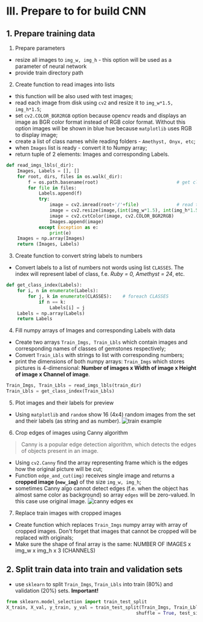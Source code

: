# III. Prepare to for build CNN

## 1. Prepare training data

1. Prepare parameters
* resize all images to `img_w, img_h` - this option will be used as a parameter of neural network 
* provide train directory path
2. Create function to read images into lists
* this function will be also used with test images;
* read each image from disk using `cv2` and resize it to `img_w*1.5, img_h*1.5`;
* set `cv2.COLOR_BGR2RGB` option because opencv reads and displays an image as BGR color format instead of RGB color format. Without this option images will be shown in blue hue because `matplotlib` uses RGB to display image;
* create a list of class names while reading folders - `Amethyst, Onyx, etc`;
* when `Images` list is ready - convert it to Numpy array;
* return tuple of 2 elements: Images and corresponding Labels.

```Python
def read_imgs_lbls(_dir):
    Images, Labels = [], []
    for root, dirs, files in os.walk(_dir):
        f = os.path.basename(root)                             # get class name - Amethyst, Onyx, etc       
        for file in files:
            Labels.append(f)
            try:
                image = cv2.imread(root+'/'+file)              # read the image (OpenCV)
                image = cv2.resize(image,(int(img_w*1.5), int(img_h*1.5)))  # resize the image (images are different sizes)
                image = cv2.cvtColor(image, cv2.COLOR_BGR2RGB)              # converts an image from BGR color space to RGB
                Images.append(image)
            except Exception as e:
                print(e)
    Images = np.array(Images)
    return (Images, Labels)
```

3. Create function to convert string labels to numbers
* Convert labels to a list of numbers not words using list `CLASSES`. The index will represent label of class, f.e. *Ruby = 0, Amethyst = 24*, etc.

```Python
def get_class_index(Labels):
    for i, n in enumerate(Labels):
        for j, k in enumerate(CLASSES):    # foreach CLASSES
            if n == k:
                Labels[i] = j
    Labels = np.array(Labels)
    return Labels
```
4. Fill numpy arrays of Images and corresponding Labels with data
* Create two arrays `Train_Imgs, Train_Lbls` which contain images and corresponding names of classes of gemstones respectively;
* Convert `Train_Lbls` with strings to list with corresponding numbers;
* print the dimensions of both numpy arrays: `Train_Imgs` which stores pictures is 4-dimensional: **Number of images x Width of image x Height of image x Channel of image**.

```Python
Train_Imgs, Train_Lbls = read_imgs_lbls(train_dir)
Train_Lbls = get_class_index(Train_Lbls)
```

5. Plot images and their labels for preview
* Using `matplotlib` and `random` show 16 (4x4) random images from the set and their labels (as string and as number).
![train example](https://www.dropbox.com/s/wog6y095a6efqv2/train1.JPG?raw=1)

6. Crop edges of images using Canny algorithm
> Canny is a popular edge detection algorithm, which detects the edges of objects present in an image.

* Using `cv2.Canny` find the array representing frame which is the edges how the original picture will be cut;
* Function `edge_and_cut(img)` receives single image and returns a **cropped image (`new_img`)** of the size `img_w, img_h`;
* sometimes Canny algo cannot detect edges (f.e. when the object has almost same color as background) so array `edges` will be zero-valued. In this case use original image.
![canny edges ex](https://www.dropbox.com/s/xevmf3sdsxexftf/canny_edges_ex.JPG?raw=1)

7. Replace train images with cropped images
* Create function which replaces `Train_Imgs` numpy array with array of cropped images. Don't forget that images that cannot be cropped will be replaced with originals;
* Make sure the shape of final array is the same: NUMBER OF IMAGES x img_w x img_h x 3 (CHANNELS)

## 2. Split train data into train and validation sets
* use `sklearn` to split `Train_Imgs`, `Train_Lbls` into train (80%) and validation (20%) sets. **Important!**

```python
from sklearn.model_selection import train_test_split
X_train, X_val, y_train, y_val = train_test_split(Train_Imgs, Train_Lbls, 
                                                shuffle = True, test_size = 0.2, random_state = 42)
```
